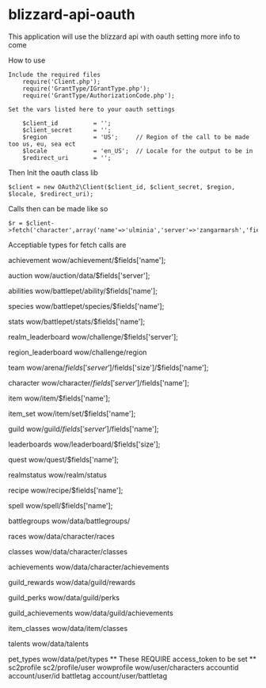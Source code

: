 blizzard-api-oauth
==================

This application will use the blizzard api with oauth setting more info to come

How to use

	Include the required files
		require('Client.php');
		require('GrantType/IGrantType.php');
		require('GrantType/AuthorizationCode.php');

	Set the vars listed here to your oauth settings
	
		$client_id			= '';
		$client_secret		= '';
		$region				= 'US';		// Region of the call to be made too us, eu, sea ect
		$locale				= 'en_US';	// Locale for the output to be in
		$redirect_uri		= '';

Then Init the oauth class lib

	$client = new OAuth2\Client($client_id, $client_secret, $region, $locale, $redirect_uri);

Calls then can be made like so
	
	$r = $client->fetch('character',array('name'=>'ulminia','server'=>'zangarmarsh','fields'=>'items,stats'));
	
	
Acceptiable types for fetch calls are

achievement
					wow/achievement/$fields['name'];

auction
					wow/auction/data/$fields['server'];

abilities
					wow/battlepet/ability/$fields['name'];

species
					wow/battlepet/species/$fields['name'];

stats
					wow/battlepet/stats/$fields['name'];

realm_leaderboard
					wow/challenge/$fields['server'];

region_leaderboard
					wow/challenge/region

team
					wow/arena/$fields['server']/$fields['size']/$fields['name'];

character
					wow/character/$fields['server']/$fields['name'];

item
					wow/item/$fields['name'];

item_set
					wow/item/set/$fields['name'];

guild
					wow/guild/$fields['server']/$fields['name'];

leaderboards
					wow/leaderboard/$fields['size'];

quest
					wow/quest/$fields['name'];

realmstatus
					wow/realm/status

recipe
					wow/recipe/$fields['name'];

spell
					wow/spell/$fields['name'];

battlegroups
					wow/data/battlegroups/

races
					wow/data/character/races

classes
					wow/data/character/classes

achievements
					wow/data/character/achievements

guild_rewards
					wow/data/guild/rewards

guild_perks
					wow/data/guild/perks

guild_achievements
					wow/data/guild/achievements

item_classes
					wow/data/item/classes

talents
					wow/data/talents

pet_types
					wow/data/pet/types
**  These REQUIRE access_token to be set **
sc2profile
					sc2/profile/user
wowprofile
					wow/user/characters
accountid
					account/user/id
battletag
					account/user/battletag